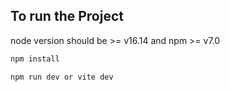
## To run the Project
node version should be >= v16.14 and npm >= v7.0

```bash
npm install 
```
```bash
npm run dev or vite dev
```
